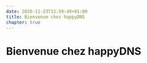 ```yaml
---
date: 2020-11-23T12:59:49+01:00
title: Bienvenue chez happyDNS
chapter: true
---
```


# Bienvenue chez happyDNS
